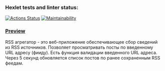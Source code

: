 ### Hexlet tests and linter status:
[![Actions Status](https://github.com/BelarusWillBeFree/frontend-project-lvl3/workflows/hexlet-check/badge.svg)](https://github.com/BelarusWillBeFree/frontend-project-lvl3/actions)
[![Maintainability](https://api.codeclimate.com/v1/badges/805ca297f2c86d6b5b18/maintainability)](https://codeclimate.com/github/BelarusWillBeFree/frontend-project-lvl3/maintainability)
### [Preview](https://frontend-project-lvl3-97he3wtel-belaruswillbefree.vercel.app/)
RSS агрегатор - это веб-приложение обеспечивающее сбор сведений из RSS источников. 
Позволяет просматривать посты по введенному URL адресу (фииду).
Есть функция валидации введенного URL адреса.
Через 5 секунд обновляется список постов по ранее сохраненным RSS феедам. 